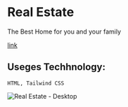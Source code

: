 # Real Estate

The Best Home for you and your family

[link](https://estatehome.netlify.app/ "estateHome")

## Useges Techhnology:

```
HTML, Tailwind CSS

```
![Real Estate - Desktop](https://github.com/SudhanshuModi/realestate/assets/87432653/cc2591ec-6517-49fa-966e-87d1c6131bcf)


